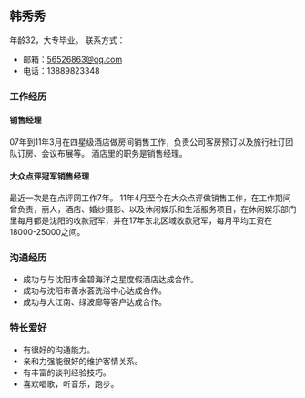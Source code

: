 ## 韩秀秀

年龄32，大专毕业。
联系方式：

* 邮箱：[56526863@qq.com](mailto:56526863@qq.com)
* 电话：13889823348

### 工作经历


#### 销售经理

07年到11年3月在四星级酒店做房间销售工作，负责公司客房预订以及旅行社订团队订房、会议布展等。
酒店里的职务是销售经理。

#### 大众点评冠军销售经理

最近一次是在点评网工作7年。
11年4月至今在大众点评做销售工作，在工作期间曾负责，丽人，酒店、婚纱摄影、以及休闲娱乐和生活服务项目，在休闲娱乐部门里每月都是沈阳的收款冠军，并在17年东北区域收款冠军，每月平均工资在18000-25000之间。

### 沟通经历


* 成功与与沈阳市金碧海洋之星度假酒店达成合作。
* 成功与沈阳市善水荟洗浴中心达成合作。
* 成功与大江南、绿波廊等客户达成合作。

### 特长爱好

* 有很好的沟通能力。
* 亲和力强能很好的维护客情关系。
* 有丰富的谈判经验技巧。
* 喜欢唱歌，听音乐，跑步。
